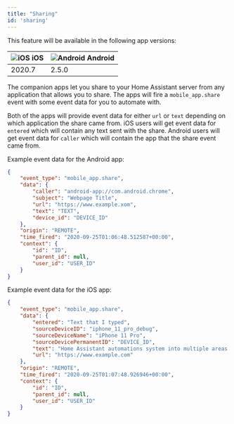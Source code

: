```yaml
---
title: "Sharing"
id: 'sharing'
---
```


This feature will be available in the following app versions:

| ![iOS](/assets/iOS.svg) iOS | ![Android](/assets/android.svg) Android |
| ----------------------------- | --------------------------------------- |
| 2020.7                        | 2.5.0                                   |


The companion apps let you share to your Home Assistant server from any application that allows you to share. The apps will fire a `mobile_app.share` event with some event data for you to automate with.

Both of the apps will provide event data for either `url` or `text` depending on which application the share came from. iOS users will get event data for `entered` which will contain any text sent with the share. Android users will get event data for `caller` which will contain the app that the share event came from.

Example event data for the Android app:

```json
{
    "event_type": "mobile_app.share",
    "data": {
        "caller": "android-app://com.android.chrome",
        "subject": "Webpage Title",
        "url": "https://www.example.xom",
        "text": "TEXT",
        "device_id": "DEVICE_ID"
    },
    "origin": "REMOTE",
    "time_fired": "2020-09-25T01:06:48.512587+00:00",
    "context": {
        "id": "ID",
        "parent_id": null,
        "user_id": "USER_ID"
    }
}
```

Example event data for the iOS app:

```json
{
    "event_type": "mobile_app.share",
    "data": {
        "entered": "Text that I typed",
        "sourceDeviceID": "iphone_11_pro_debug",
        "sourceDeviceName": "iPhone 11 Pro",
        "sourceDevicePermanentID": "DEVICE_ID",
        "text": "Home Assistant automations system into multiple areas of iOS ",
        "url": "https://www.example.com"
    },
    "origin": "REMOTE",
    "time_fired": "2020-09-25T01:07:48.926946+00:00",
    "context": {
        "id": "ID",
        "parent_id": null,
        "user_id": "USER_ID"
    }
}
```